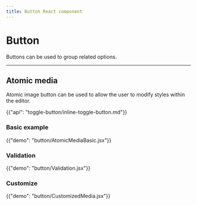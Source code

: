```yaml
---
title: Button React component
---
```


# Button

<p class="description">Buttons can be used to group related options.</p>

***

## Atomic media

<p class="sub-description">Atomic image button can be used to allow the user to modify styles within the editor.</p>

{{"api": "toggle-button/inline-toggle-button.md"}}

### Basic example

{{"demo": "button/AtomicMediaBasic.jsx"}}

### Validation

{{"demo": "button/Validation.jsx"}}

### Customize

{{"demo": "button/CustomizedMedia.jsx"}}
